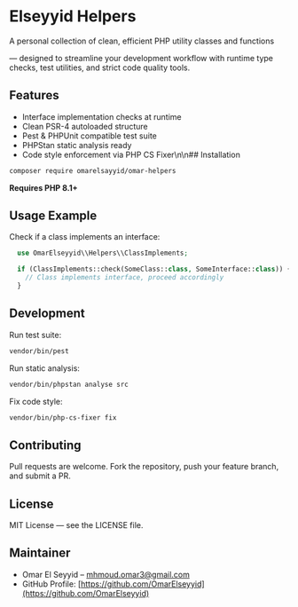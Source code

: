 # Elseyyid Helpers

A personal collection of clean, efficient PHP utility classes and functions 

— designed to streamline your development workflow with runtime type checks, test utilities, and strict code quality tools.

## Features

- Interface implementation checks at runtime
- Clean PSR-4 autoloaded structure
- Pest & PHPUnit compatible test suite
- PHPStan static analysis ready
- Code style enforcement via PHP CS Fixer\n\n## Installation

```bash
composer require omarelsayyid/omar-helpers
```
**Requires PHP 8.1+**

## Usage Example
Check if a class implements an interface:
```php
  use OmarElseyyid\\Helpers\\ClassImplements;

  if (ClassImplements::check(SomeClass::class, SomeInterface::class)) {
    // Class implements interface, proceed accordingly
  }
```
  
## Development
Run test suite:
```bash
vendor/bin/pest
```
Run static analysis:
```bash
vendor/bin/phpstan analyse src
```
Fix code style:
```bash
vendor/bin/php-cs-fixer fix
```

## Contributing
Pull requests are welcome. Fork the repository, push your feature branch, and submit a PR.

## License
MIT License — see the LICENSE file.

## Maintainer
- Omar El Seyyid – mhmoud.omar3@gmail.com
- GitHub Profile: [https://github.com/OmarElseyyid](https://github.com/OmarElseyyid)
